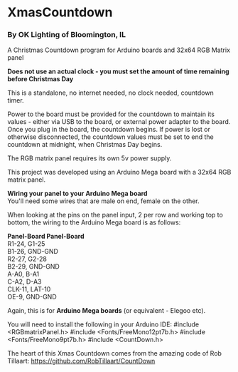 # XmasCountdown

### By OK Lighting of Bloomington, IL

A Christmas Countdown program for Arduino boards and 32x64 RGB Matrix panel 

**Does not use an actual clock - you must set the amount of time remaining before Christmas Day**  

This is a standalone, no internet needed, no clock needed, countdown timer.  

Power to the board must be provided for the countdown to maintain its values - either via USB to the board, or external power adapter to the board.  Once you plug in the board, the countdown begins.  If power is lost or otherwise disconnected, the countdown values must be set to end the countdown at midnight, when Christmas Day begins.

The RGB matrix panel requires its own 5v power supply.  

This project was developed using an Arduino Mega board with a 32x64 RGB matrix panel.

**Wiring your panel to your Arduino Mega board**  
You'll need some wires that are male on end, female on the other.  

When looking at the pins on the panel input, 2 per row and working top to bottom, the wiring to the Arduino Mega board is as follows:  

**Panel-Board Panel-Board**   
R1-24,   G1-25  
B1-26,   GND-GND  
R2-27,   G2-28  
B2-29,   GND-GND  
A-A0,    B-A1  
C-A2,    D-A3  
CLK-11,  LAT-10  
OE-9,    GND-GND  

Again, this is for **Arduino Mega boards** (or equivalent - Elegoo etc).  

You will need to install the following in your Arduino IDE:
#include <RGBmatrixPanel.h>
#include <Fonts/FreeMono12pt7b.h>
#include <Fonts/FreeMono9pt7b.h>
#include <CountDown.h>

The heart of this Xmas Countdown comes from the amazing code of Rob Tillaart:  https://github.com/RobTillaart/CountDown
